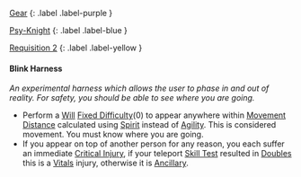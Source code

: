 
[Gear](Game/Gear-List)
{: .label .label-purple }

[Psy-Knight](Game/Blocks/Psy-Knight)
{: .label .label-blue }

[Requisition 2](Game/Deployment#Requisition)
{: .label .label-yellow }
#### Blink Harness
*An experimental harness which allows the user to phase in and out of reality. For safety, you should be able to see where you are going.*
* Perform a [Will](Game/Core/Spirit#Will) [Fixed Difficulty](Game/Core/Skills#Fixed%20Difficulty)(0) to appear anywhere within [Movement Distance](Game/Core/Movement#Movement%20Distance) calculated using [Spirit](Game/Core/Spirit) instead of [Agility](Game/Core/Agility). This is considered movement. You must know where you are going.
* If you appear on top of another person for any reason, you each suffer an immediate [Critical Injury](Game/Core/Injury#Critical%20Injury), if your teleport [Skill Test](Game/Core/Terminology#Skill%20Test) resulted in [Doubles](Game/Core/Skills#Doubles) this is a [Vitals](Game/Core/Injury#Vitals) injury, otherwise it is [Ancillary](Game/Core/Injury#Ancillary). 

